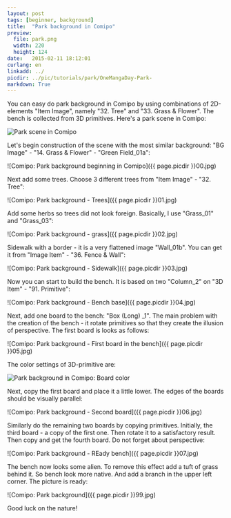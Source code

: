 ```yaml
---
layout: post
tags: [beginner, background]
title:  "Park background in Comipo"
preview: 
  file: park.png
  width: 220
  height: 124
date:   2015-02-11 18:12:01
curlang: en
linkadd: ../
picdir: ../pic/tutorials/park/OneMangaDay-Park-
markdown: True
---
```


You can easy do park background in Comipo by using combinations of 2D-elements "Item Image", namely "32. Tree" and "33. Grass & Flower". The bench is collected from 3D primitives. Here's a park scene in Comipo:

<img src="{{ page.picdir }}Comipo.png" alt="Park scene in Comipo" class="imgshad">

Let's begin construction of the scene with the most similar background: "BG Image" - "14. Grass & Flower" - "Green Field_01a":

![Comipo: Park background beginning in Comipo]({{ page.picdir }}00.jpg)

Next add some trees. Choose 3 different trees from "Item Image" - "32. Tree":

![Comipo: Park background - Trees]({{ page.picdir }}01.jpg)

Add some herbs so trees did not look foreign. Basically, I use "Grass_01" and "Grass_03":

![Comipo: Park background - grass]({{ page.picdir }}02.jpg)

Sidewalk with a border - it is a very flattened image "Wall_01b". You can get it from "Image Item" - "36. Fence & Wall":

![Comipo: Park background - Sidewalk]({{ page.picdir }}03.jpg)

Now you can start to build the bench. It is based on two "Column_2" on "3D Item" - "91. Primitive":

![Comipo: Park background - Bench base]({{ page.picdir }}04.jpg)

Next, add one board to the bench: "Box (Long) _1". The main problem with the creation of the bench - it rotate primitives so that they create the illusion of perspective. The first board is looks as follows:

![Comipo: Park background - First board in the bench]({{ page.picdir }}05.jpg)

The color settings of 3D-primitive are:

<img src="{{ page.picdir }}05-color.png" alt="Park background in Comipo: Board color" class="imgshad">

Next, copy the first board and place it a little lower. The edges of the boards should be visually parallel:

![Comipo: Park background - Second board]({{ page.picdir }}06.jpg)

Similarly do the remaining two boards by copying primitives. Initially, the third board - a copy of the first one. Then rotate it to a satisfactory result. Then copy and get the fourth board. Do not forget about perspective:

![Comipo: Park background - REady bench]({{ page.picdir }}07.jpg)

The bench now looks some alien. To remove this effect add a tuft of grass behind it. So bench look more native. And add a branch in the upper left corner. The picture is ready:

![Comipo: Park background]({{ page.picdir }}99.jpg)

Good luck on the nature!
